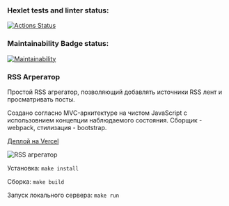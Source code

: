 ### Hexlet tests and linter status:
[![Actions Status](https://github.com/popochoo/frontend-project-11/actions/workflows/hexlet-check.yml/badge.svg)](https://github.com/popochoo/frontend-project-11/actions)

### Maintainability Badge status:
[![Maintainability](https://api.codeclimate.com/v1/badges/af2cf354efea12921dc5/maintainability)](https://codeclimate.com/github/popochoo/frontend-project-11/maintainability)

### RSS Агрегатор

Простой RSS агрегатор, позволяющий добавлять источники RSS лент и просматривать посты.

Создано согласно MVC-архитектуре на чистом JavaScript с использовнием концепции наблюдаемого состояния. Сборщик - webpack, стилизация - bootstrap.

[Деплой на Vercel](https://frontend-project-11-git-main-sirflyingv.vercel.app/)

![RSS агрегатор](https://user-images.githubusercontent.com/22076495/232812924-1f8e1af8-7229-470f-9dfe-7e7f4c75f3d3.png)

Установка: 
```make install```

Сборка:
```make build```

Запуск локального сервера:
```make run```